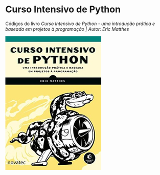 # Curso Intensivo de Python

Códigos do livro *Curso Intensivo de Python - uma introdução prática e baseada em projetos à programação | Autor: Eric Matthes*

![book cover](book_cover.jpg "Capa do livro")

